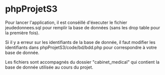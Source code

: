 # phpProjetS3

Pour lancer l'application, il est conséillé d'éxecuter le fichier jeudedonnees.sql pour remplir la base de données (sans les drop table pour la première fois).

Si il y a erreur sur les identifiants de la base de donnée, il faut modifier les identifiants dans phpProjetS3/code/bd/bdd.php pour correspondre à votre base de donnée.

Les fichiers sont accompagnés du dossier "cabinet_medical" qui contient la base de donnée utilisée au cours du projet.

